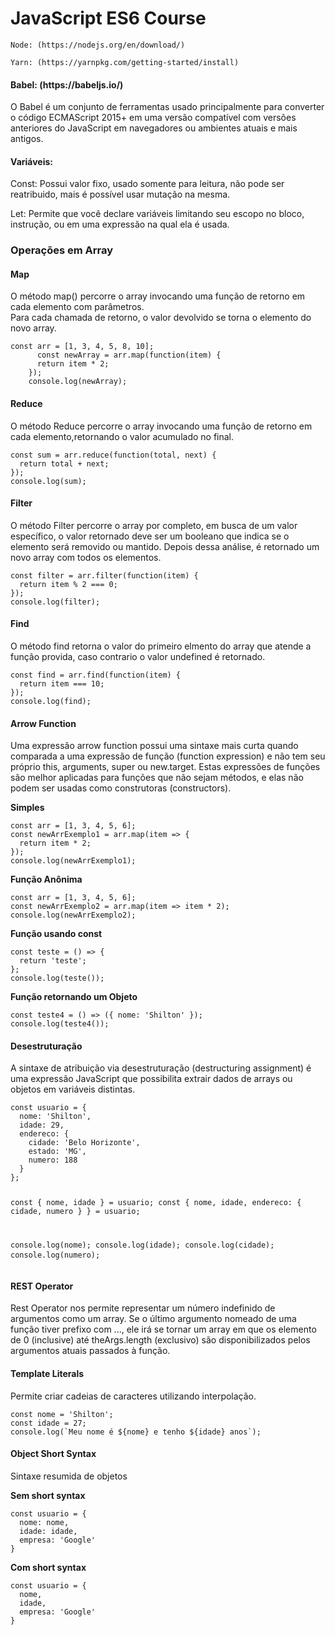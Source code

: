 # JavaScript ES6 Course
`Node: (https://nodejs.org/en/download/)` 

`Yarn: (https://yarnpkg.com/getting-started/install)` 

<h4>Babel: (https://babeljs.io/)</h4>
<p>O Babel é um conjunto de ferramentas usado principalmente para converter o código ECMAScript 2015+ em uma versão compatível com versões anteriores do JavaScript em navegadores ou ambientes atuais e mais antigos.
</p>
<h4>Variáveis:</h4>
<p>Const: Possui valor fixo, usado somente para leitura, não pode ser reatribuido, mais é possível usar mutação na mesma.</p>
<p>Let: Permite que você declare variáveis limitando seu escopo no bloco, instrução, ou em uma expressão na qual ela é usada.</p>

<h3>Operações em Array</h3>
<h4>Map</h4>
<p>O método map() percorre o array invocando uma função de retorno em cada elemento com parâmetros. <br>
Para cada chamada de retorno, o valor devolvido se torna o elemento do novo array.
</p>
<pre>
<code>const arr = [1, 3, 4, 5, 8, 10];
      const newArray = arr.map(function(item) {
      return item * 2;
    });
    console.log(newArray);</code>
</pre>

<h4>Reduce</h4>
<p>O método Reduce percorre o array invocando uma função de retorno em cada elemento,retornando o valor acumulado no final.</p>
<pre>
<code>const sum = arr.reduce(function(total, next) {
  return total + next;
});
console.log(sum);</code>
</pre>

<h4>Filter</h4>
<p>O método Filter percorre o array por completo, em busca de um valor específico, o valor retornado deve ser um booleano que indica se o elemento será removido ou mantido.
Depois dessa análise, é retornado um novo array com todos os elementos.</p>
<pre>
<code>const filter = arr.filter(function(item) {
  return item % 2 === 0;
});
console.log(filter);</code>
</pre>

<h4>Find</h4>
<p>O método find retorna o valor do primeiro elmento do array que atende a função provida, caso contrario o valor undefined é retornado.</p>
<pre>
<code>const find = arr.find(function(item) {
  return item === 10;
});
console.log(find);</code>
</pre>

<h4>Arrow Function</h4>
<p>Uma expressão arrow function possui uma sintaxe mais curta quando comparada a uma expressão de função (function expression) e não tem seu próprio this, arguments, super ou new.target. Estas expressões de funções são melhor aplicadas para funções que não sejam métodos, e elas não podem ser usadas como construtoras (constructors).
</p>
<p><Strong>Simples</strong></p>
<pre>
<code>const arr = [1, 3, 4, 5, 6];
const newArrExemplo1 = arr.map(item => {
  return item * 2;
});
console.log(newArrExemplo1);</code>
</pre>

<p><Strong>Função Anônima</strong></p>
<pre>
<code>const arr = [1, 3, 4, 5, 6];
const newArrExemplo2 = arr.map(item => item * 2);
console.log(newArrExemplo2);</code>
</pre>

<p><Strong>Função usando const</strong></p>
<pre>
<code>const teste = () => {
  return 'teste';
};
console.log(teste());</code>
</pre>

<p><Strong>Função retornando um Objeto</strong></p>
<pre>
<code>const teste4 = () => ({ nome: 'Shilton' });
console.log(teste4());</code>
</pre>

<h4>Desestruturação</h4>
<p>A sintaxe de atribuição via desestruturação (destructuring assignment) é uma expressão JavaScript que possibilita extrair dados de arrays ou objetos em variáveis distintas.
</p>
<pre>
<code>const usuario = {
  nome: 'Shilton',
  idade: 29,
  endereco: {
    cidade: 'Belo Horizonte',
    estado: 'MG',
    numero: 188
  }
};


const { nome, idade } = usuario;
const {
  nome,
  idade,
  endereco: { cidade, numero }
} = usuario;

console.log(nome);
console.log(idade);
console.log(cidade);
console.log(numero);</code>
</pre>

<h4>REST Operator</h4>
<p>Rest Operator nos permite representar um número indefinido de argumentos como um array. 
Se o último argumento nomeado de uma função tiver prefixo com  ..., ele irá se tornar um array em que os elemento de 0 (inclusive) 
até theArgs.length (exclusivo) são disponibilizados pelos argumentos atuais passados à função.
</p>

<h4>Template Literals</h4>
<p>Permite criar cadeias de caracteres utilizando interpolação.
</p>
<pre>
<code>const nome = 'Shilton';
const idade = 27;
console.log(`Meu nome é ${nome} e tenho ${idade} anos`);</code>
</pre>

<h4>Object Short Syntax</h4>
<p>Sintaxe resumida de objetos</p>
<p><Strong>Sem short syntax</strong></p>
<pre>
<code>const usuario = {
  nome: nome, 
  idade: idade, 
  empresa: 'Google'
}</code>
</pre>

<p><Strong>Com short syntax</strong></p>
<pre>
<code>const usuario = {
  nome, 
  idade, 
  empresa: 'Google'
}</code>
</pre>
